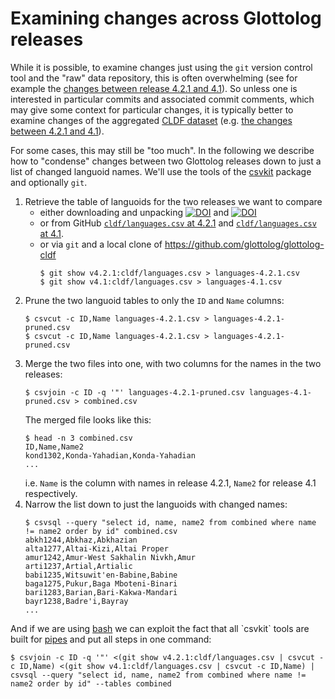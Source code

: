 # Examining changes across Glottolog releases

While it is possible, to examine changes just using the `git` version control tool and the "raw" data repository,
this is often overwhelming (see for example the [changes between release 4.2.1 and 4.1](https://github.com/glottolog/glottolog/compare/v4.1...v4.2.1)).
So unless one is interested in particular commits and associated commit comments, which may give some context for particular changes,
it is typically better to examine changes of the aggregated [CLDF dataset](https://github.com/glottolog/glottolog-cldf) 
(e.g. [the changes between 4.2.1 and 4.1](https://github.com/glottolog/glottolog-cldf/compare/v4.1...v4.2.1)).

For some cases, this may still be "too much". In the following we describe how to "condense" changes between two
Glottolog releases down to just a list of changed languoid names. We'll use the tools of the 
[csvkit](https://csvkit.readthedocs.io/en/1.0.2/index.html) package and optionally `git`.

1. Retrieve the table of languoids for the two releases we want to compare
   - either downloading and unpacking [![DOI](https://zenodo.org/badge/DOI/10.5281/zenodo.3754594.svg)](https://doi.org/10.5281/zenodo.3754594)
     and [![DOI](https://zenodo.org/badge/DOI/10.5281/zenodo.3554966.svg)](https://doi.org/10.5281/zenodo.3554966)
   - or from GitHub [`cldf/languages.csv` at 4.2.1](https://github.com/glottolog/glottolog-cldf/blob/v4.2.1/cldf/languages.csv) and 
     [`cldf/languages.csv` at 4.1](https://github.com/glottolog/glottolog-cldf/blob/v4.1/cldf/languages.csv).
   - or via `git` and a local clone of https://github.com/glottolog/glottolog-cldf
     ```shell script
     $ git show v4.2.1:cldf/languages.csv > languages-4.2.1.csv
     $ git show v4.1:cldf/languages.csv > languages-4.1.csv
     ```
2. Prune the two languoid tables to only the `ID` and `Name` columns:
   ```
   $ csvcut -c ID,Name languages-4.2.1.csv > languages-4.2.1-pruned.csv
   $ csvcut -c ID,Name languages-4.2.1.csv > languages-4.2.1-pruned.csv
   ```
3. Merge the two files into one, with two columns for the names in the two releases:
   ```
   $ csvjoin -c ID -q '"' languages-4.2.1-pruned.csv languages-4.1-pruned.csv > combined.csv
   ```
   The merged file looks like this:
   ```
   $ head -n 3 combined.csv 
   ID,Name,Name2
   kond1302,Konda-Yahadian,Konda-Yahadian
   ...
   ```
   i.e. `Name` is the column with names in release 4.2.1, `Name2` for release 4.1 respectively.
4. Narrow the list down to just the languoids with changed names:
   ```
   $ csvsql --query "select id, name, name2 from combined where name != name2 order by id" combined.csv 
   abkh1244,Abkhaz,Abkhazian
   alta1277,Altai-Kizi,Altai Proper
   amur1242,Amur-West Sakhalin Nivkh,Amur
   arti1237,Artial,Artialic
   babi1235,Witsuwit'en-Babine,Babine
   baga1275,Pukur,Baga Mboteni-Binari
   bari1283,Barian,Bari-Kakwa-Mandari
   bayr1238,Badre'i,Bayray
   ...
   ```

And if we are using [bash](https://en.wikipedia.org/wiki/Bash_(Unix_shell)) we can exploit the fact that all
`csvkit` tools are built for [pipes](https://swcarpentry.github.io/shell-novice/04-pipefilter/index.html) and
put all steps in one command:
```
$ csvjoin -c ID -q '"' <(git show v4.2.1:cldf/languages.csv | csvcut -c ID,Name) <(git show v4.1:cldf/languages.csv | csvcut -c ID,Name) | csvsql --query "select id, name, name2 from combined where name != name2 order by id" --tables combined
```
